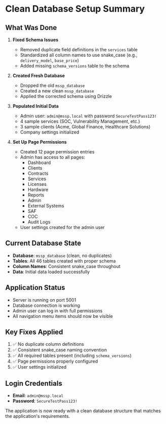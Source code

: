 # Clean Database Setup Summary

## What Was Done

1. **Fixed Schema Issues**
   - Removed duplicate field definitions in the `services` table
   - Standardized all column names to use snake_case (e.g., `delivery_model`, `base_price`)
   - Added missing `schema_versions` table to the schema

2. **Created Fresh Database**
   - Dropped the old `mssp_database`
   - Created a new clean `mssp_database`
   - Applied the corrected schema using Drizzle

3. **Populated Initial Data**
   - Admin user: `admin@mssp.local` with password `SecureTestPass123!`
   - 4 sample services (SOC, Vulnerability Management, etc.)
   - 3 sample clients (Acme, Global Finance, Healthcare Solutions)
   - Company settings initialized

4. **Set Up Page Permissions**
   - Created 12 page permission entries
   - Admin has access to all pages:
     - Dashboard
     - Clients
     - Contracts
     - Services
     - Licenses
     - Hardware
     - Reports
     - Admin
     - External Systems
     - SAF
     - COC
     - Audit Logs
   - User settings created for the admin user

## Current Database State
- **Database**: `mssp_database` (clean, no duplicates)
- **Tables**: All 46 tables created with proper schema
- **Column Names**: Consistent snake_case throughout
- **Data**: Initial data loaded successfully

## Application Status
- Server is running on port 5001
- Database connection is working
- Admin user can log in with full permissions
- All navigation menu items should now be visible

## Key Fixes Applied
1. ✅ No duplicate column definitions
2. ✅ Consistent snake_case naming convention
3. ✅ All required tables present (including `schema_versions`)
4. ✅ Page permissions properly configured
5. ✅ User settings initialized

## Login Credentials
- **Email**: `admin@mssp.local`
- **Password**: `SecureTestPass123!`

The application is now ready with a clean database structure that matches the application's requirements. 